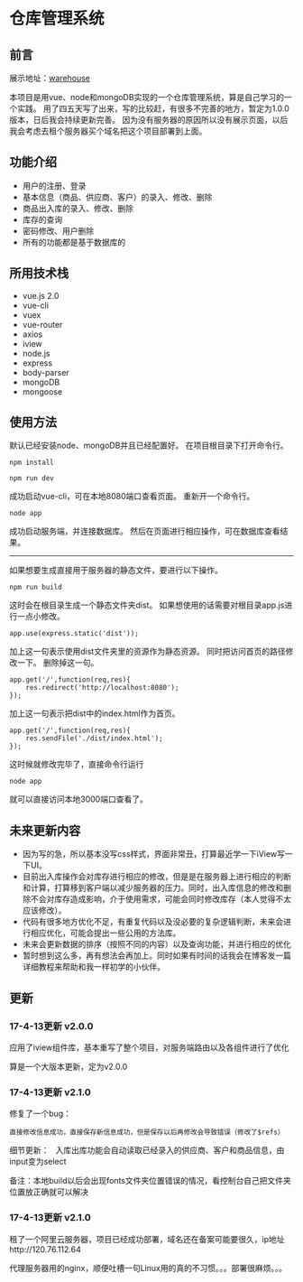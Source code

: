 # 仓库管理系统

## 前言
展示地址：<a href="http://120.76.112.64">warehouse</a>

本项目是用vue、node和mongoDB实现的一个仓库管理系统，算是自己学习的一个实践。
用了四五天写了出来，写的比较赶，有很多不完善的地方，暂定为1.0.0版本，日后我会持续更新完善。
因为没有服务器的原因所以没有展示页面，以后我会考虑去租个服务器买个域名把这个项目部署到上面。

## 功能介绍
* 用户的注册、登录
* 基本信息（商品、供应商、客户）的录入、修改、删除
* 商品出入库的录入、修改、删除
* 库存的查询
* 密码修改、用户删除
* 所有的功能都是基于数据库的

## 所用技术栈
* vue.js  2.0
* vue-cli
* vuex
* vue-router
* axios
* iview
* node.js
* express
* body-parser
* mongoDB
* mongoose

## 使用方法
默认已经安装node、mongoDB并且已经配置好。
在项目根目录下打开命令行。

	npm install

	npm run dev
成功启动vue-cli，可在本地8080端口查看页面。
重新开一个命令行。

	node app
成功启动服务端，并连接数据库。
然后在页面进行相应操作，可在数据库查看结果。

---
如果想要生成直接用于服务器的静态文件，要进行以下操作。

	npm run build
这时会在根目录生成一个静态文件夹dist。
如果想使用的话需要对根目录app.js进行一点小修改。

	app.use(express.static('dist'));
加上这一句表示使用dist文件夹里的资源作为静态资源。
同时把访问首页的路径修改一下。
删除掉这一句。

	app.get('/',function(req,res){
		res.redirect('http://localhost:8080');
	});
加上这一句表示把dist中的index.html作为首页。

	app.get('/',function(req,res){
		res.sendFile('./dist/index.html');
	});

这时候就修改完毕了，直接命令行运行

	node app
就可以直接访问本地3000端口查看了。

## 未来更新内容
* 因为写的急，所以基本没写css样式，界面非常丑，打算最近学一下iView写一下UI。
* 目前出入库操作会对库存进行相应的修改，但是是在服务器上进行相应的判断和计算，打算移到客户端以减少服务器的压力。同时，出入库信息的修改和删除不会对库存造成影响，介于使用需求，可能会同时修改库存（本人觉得不太应该修改）。
* 代码有很多地方优化不足，有重复代码以及没必要的复杂逻辑判断，未来会进行相应优化，可能会提出一些公用的方法库。
* 未来会更新数据的排序（按照不同的内容）以及查询功能，并进行相应的优化
* 暂时想到这么多，再有想法会再加上。同时如果有时间的话我会在博客发一篇详细教程来帮助和我一样初学的小伙伴。

## 更新
### 17-4-13更新 v2.0.0
应用了iview组件库，基本重写了整个项目，对服务端路由以及各组件进行了优化

算是一个大版本更新，定为v2.0.0

### 17-4-13更新 v2.1.0
修复了一个bug：
    
    直接修改信息成功，直接保存新信息成功，但是保存以后再修改会导致错误（修改了$refs）

细节更新：
   
   入库出库功能会自动读取已经录入的供应商、客户和商品信息，由input变为select

备注：本地build以后会出现fonts文件夹位置错误的情况，看控制台自己把文件夹位置放正确就可以解决

### 17-4-13更新 v2.1.0
租了一个阿里云服务器，项目已经成功部署，域名还在备案可能要很久，ip地址http://120.76.112.64

代理服务器用的nginx，顺便吐槽一句Linux用的真的不习惯。。。部署很麻烦。。。
